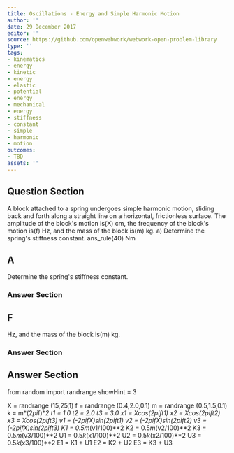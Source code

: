 ```yaml
---
title: Oscillations - Energy and Simple Harmonic Motion
author: ''
date: 29 December 2017
editor: ''
source: https://github.com/openwebwork/webwork-open-problem-library
type: ''
tags:
- kinematics
- energy
- kinetic
- energy
- elastic
- potential
- energy
- mechanical
- energy
- stiffness
- constant
- simple
- harmonic
- motion
outcomes:
- TBD
assets: ''
---
```


## Question Section 

A block attached to a spring undergoes simple harmonic motion, sliding back and forth along a straight line on a horizontal, frictionless surface. The amplitude of the block's motion is(X) cm, the frequency of the block's motion is(f) Hz, and the mass of the block is(m) kg.
a) Determine the spring's stiffness constant.
ans_rule(40) Nm

## A
Determine the spring's stiffness constant.
### Answer Section
## F
Hz, and the mass of the block is(m) kg.
### Answer Section


## Answer Section

from random import randrange
showHint = 3

X = randrange (15,25,1)
f = randrange (0.4,2.0,0.1)
m = randrange (0.5,1.5,0.1)
k = m*(2*pi*f)**2
t1 = 1.0
t2 = 2.0
t3 = 3.0
x1 = X*cos(2*pi*f*t1)
x2 = X*cos(2*pi*f*t2)
x3 = X*cos(2*pi*f*t3)
v1 = (-2*pi*f*X)*sin(2*pi*f*t1)
v2 = (-2*pi*f*X)*sin(2*pi*f*t2)
v3 = (-2*pi*f*X)*sin(2*pi*f*t3)
K1 = 0.5*m*(v1/100)**2
K2 = 0.5*m*(v2/100)**2
K3 = 0.5*m*(v3/100)**2
U1 = 0.5*k*(x1/100)**2
U2 = 0.5*k*(x2/100)**2
U3 = 0.5*k*(x3/100)**2
E1 = K1 + U1
E2 = K2 + U2
E3 = K3 + U3